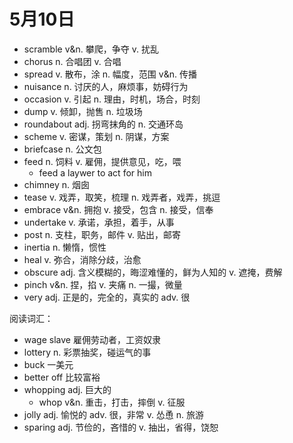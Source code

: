 # 5月10日

- scramble v&n. 攀爬，争夺 v. 扰乱
- chorus n. 合唱团 v. 合唱
- spread v. 散布，涂 n. 幅度，范围 v&n. 传播
- nuisance n. 讨厌的人，麻烦事，妨碍行为
- occasion v. 引起 n. 理由，时机，场合，时刻
- dump v. 倾卸，抛售 n. 垃圾场
- roundabout adj. 拐弯抹角的 n. 交通环岛
- scheme v. 密谋，策划 n. 阴谋，方案
- briefcase n. 公文包
- feed n. 饲料 v. 雇佣，提供意见，吃，喂
  - feed a laywer to act for him
- chimney n. 烟囱
- tease v. 戏弄，取笑，梳理 n. 戏弄者，戏弄，挑逗
- embrace v&n. 拥抱 v. 接受，包含 n. 接受，信奉
- undertake v. 承诺，承担，着手，从事
- post n. 支柱，职务，邮件 v. 贴出，邮寄
- inertia n. 懒惰，惯性
- heal v. 弥合，消除分歧，治愈
- obscure adj. 含义模糊的，晦涩难懂的，鲜为人知的 v. 遮掩，费解
- pinch v&n. 捏，掐 v. 夹痛 n. 一撮，微量
- very adj. 正是的，完全的，真实的 adv. 很

阅读词汇：

- wage slave 雇佣劳动者，工资奴隶
- lottery n. 彩票抽奖，碰运气的事
- buck 一美元
- better off 比较富裕
- whopping adj. 巨大的
  - whop v&n. 重击，打击，摔倒 v. 征服
- jolly adj. 愉悦的 adv. 很，非常 v. 怂恿 n. 旅游
- sparing adj. 节俭的，吝惜的 v. 抽出，省得，饶恕
